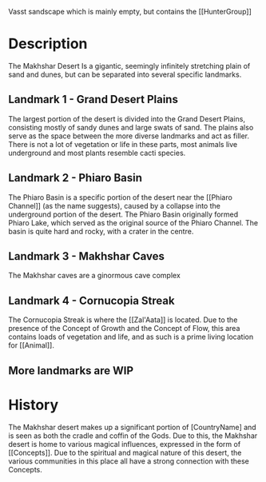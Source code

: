 Vasst sandscape which is mainly empty, but contains the [[HunterGroup]]

# Description
The Makhshar Desert Is a gigantic, seemingly infinitely stretching plain of sand and dunes, but can be separated into several specific landmarks.
## Landmark 1 - Grand Desert Plains
The largest portion of the desert is divided into the Grand Desert Plains, consisting mostly of sandy dunes and large swats of sand. The plains also serve as the space between the more diverse landmarks and act as filler. There is not a lot of vegetation or life in these parts, most animals live underground and most plants resemble cacti species.
## Landmark 2 - Phiaro Basin
The Phiaro Basin is a specific portion of the desert near the [[Phiaro Channel]] (as the name suggests), caused by a collapse into the underground portion of the desert. The Phiaro Basin originally formed Phiaro Lake, which served as the original source of the Phiaro Channel. The basin is quite hard and rocky, with a crater in the centre.
## Landmark 3 - Makhshar Caves
The Makhshar caves are a ginormous cave complex
## Landmark 4 - Cornucopia Streak
The Cornucopia Streak is where the [[Zal'Aata]] is located. Due to the presence of the Concept of Growth and the Concept of Flow, this area contains loads of vegetation and life, and as such is a prime living location for [[Animal]].
## More landmarks are WIP

# History
The Makhshar desert makes up a significant portion of [CountryName] and is seen as both the cradle and coffin of the Gods. Due to this, the Makhshar desert is home to various magical influences, expressed in the form of [[Concepts]]. Due to the spiritual and magical nature of this desert, the various communities in this place all have a strong connection with these Concepts.
